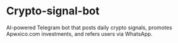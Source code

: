 # Crypto-signal-bot
AI-powered Telegram bot that posts daily crypto signals, promotes Apwxico.com investments, and refers users via WhatsApp.
